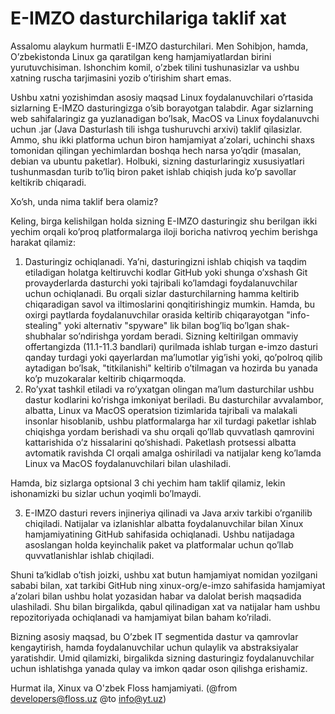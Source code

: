 # E-IMZO dasturchilariga taklif xat

Assalomu alaykum hurmatli E-IMZO dasturchilari. Men Sohibjon, hamda, O’zbekistonda Linux ga qaratilgan keng hamjamiyatlardan birini yurutuvchisiman. Ishonchim komil, o’zbek tilini tushunasizlar va ushbu xatning ruscha tarjimasini yozib o’tirishim shart emas.

Ushbu xatni yozishimdan asosiy maqsad Linux foydalanuvchilari o’rtasida sizlarning E-IMZO dasturingizga o’sib borayotgan talabdir. Agar sizlarning web sahifalaringiz ga yuzlanadigan bo’lsak, MacOS va Linux foydalanuvchi uchun .jar (Java Dasturlash tili ishga tushuruvchi arxivi) taklif qilasizlar. Ammo, shu ikki platforma uchun biron hamjamiyat a’zolari, uchinchi shaxs tomonidan qilingan yechimlardan boshqa hech narsa yo’qdir (masalan, debian va ubuntu paketlar). Holbuki, sizning dasturlaringiz xususiyatlari tushunmasdan turib to’liq biron paket ishlab chiqish juda ko’p savollar keltikrib chiqaradi.

Xo’sh, unda nima taklif bera olamiz?

Keling, birga kelishilgan holda sizning E-IMZO dasturingiz shu berilgan ikki yechim orqali ko’proq platformalarga iloji boricha nativroq yechim berishga harakat qilamiz:

1. Dasturingiz ochiqlanadi. Ya’ni, dasturingizni ishlab chiqish va taqdim etiladigan holatga keltiruvchi kodlar GitHub yoki shunga o’xshash Git provayderlarda dasturchi yoki tajribali ko’lamdagi foydalanuvchilar uchun ochiqlanadi. Bu orqali sizlar dasturchilarning hamma keltirib chiqaradigan savol va iltimoslarini qonqitirishingiz mumkin. Hamda, bu oxirgi paytlarda foydalanuvchilar orasida keltirib chiqarayotgan "info-stealing" yoki alternativ "spyware" lik bilan bog’liq bo’lgan shak-shubhalar so’ndirishga yordam beradi. Sizning keltirilgan ommaviy offertangizda (11.1-11.3 bandlari) qurilmada ishlab turgan e-imzo dasturi qanday turdagi yoki qayerlardan ma’lumotlar yig’ishi yoki, qo’polroq qilib aytadigan bo’lsak, "titkilanishi" keltirib o’tilmagan va hozirda bu yanada ko’p muzokaralar keltirib chiqarmoqda.
2. Ro’yxat tashkil etiladi va ro’yxatgan olingan ma’lum dasturchilar ushbu dastur kodlarini ko’rishga imkoniyat beriladi. Bu dasturchilar avvalambor, albatta, Linux va MacOS operatsion tizimlarida tajribali va malakali insonlar hisoblanib, ushbu platformalarga har xil turdagi paketlar ishlab chiqishga yordam berishadi va shu orqali qo’llab quvvatlash qamrovini kattarishida o’z hissalarini qo’shishadi. Paketlash protsessi albatta avtomatik ravishda CI orqali amalga oshiriladi va natijalar keng ko’lamda Linux va MacOS foydalanuvchilari bilan ulashiladi.

Hamda, biz sizlarga optsional 3 chi yechim ham taklif qilamiz, lekin ishonamizki bu sizlar uchun yoqimli bo’lmaydi.

3. E-IMZO dasturi revers injineriya qilinadi va Java arxiv tarkibi o’rganilib chiqiladi. Natijalar va izlanishlar albatta foydalanuvchilar bilan Xinux hamjamiyatining GitHub sahifasida ochiqlanadi. Ushbu natijadaga asoslangan holda keyinchalik paket va platformalar uchun qo’llab quvvatlanishlar ishlab chiqiladi.

Shuni ta’kidlab o’tish joizki, ushbu xat butun hamjamiyat nomidan yozilgani sababi bilan, xat tarkibi GitHub ning xinux-org/e-imzo sahifasida hamjamiyat a’zolari bilan ushbu holat yozasidan habar va dalolat berish maqsadida ulashiladi. Shu bilan birgalikda, qabul qilinadigan xat va natijalar ham ushbu repozitoriyada ochiqlanadi va hamjamiyat bilan baham ko’riladi.

Bizning asosiy maqsad, bu O’zbek IT segmentida dastur va qamrovlar kengaytirish, hamda foydalanuvchilar uchun qulaylik va abstraksiyalar yaratishdir. Umid qilamizki, birgalikda sizning dasturingiz foydalanuvchilar uchun ishlatishga yanada qulay va imkon qadar oson qilishga erishamiz.

Hurmat ila, Xinux va O'zbek Floss hamjamiyati.
(@from developers@floss.uz @to info@yt.uz)

